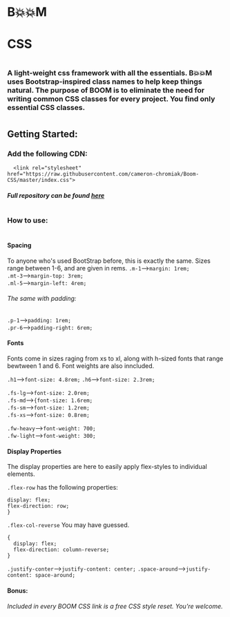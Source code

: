 

  # B💥💥M
  # CSS
  #
  ### A light-weight css framework with all the essentials. B💥💥M uses Bootstrap-inspired class names to help keep things natural. The purpose of BOOM is to eliminate the need for writing common CSS classes for every project. You find only essential CSS classes.

  #
## Getting Started:
### Add the following CDN:
```
  <link rel="stylesheet" href="https://raw.githubusercontent.com/cameron-chromiak/Boom-CSS/master/index.css">
  ```
  ##### Full repository can be found [here](https://github.com/cameron-chromiak/Boom-CSS)

#
### How to use:
#

#### Spacing
To anyone who's used BootStrap before, this is exactly the same. Sizes range between 1-6, and are given in rems.
`.m-1`-->`margin: 1rem;`  
`.mt-3`-->`margin-top: 3rem;`  
`.ml-5`-->`margin-left: 4rem;`  

###### The same with padding:
`.p-1`-->`padding: 1rem;`  
`.pr-6`-->`padding-right: 6rem;`  

#### Fonts
  Fonts come in sizes raging from xs to xl, along with h-sized fonts that range bewtween 1 and 6. Font weights are also inncluded.

`.h1`-->`font-size: 4.8rem;`
`.h6`-->`font-size: 2.3rem;`  

`.fs-lg`-->`font-size: 2.0rem;`  
`.fs-md`-->`{font-size: 1.6rem;`  
`.fs-sm`-->`font-size: 1.2rem;`  
`.fs-xs`-->`font-size: 0.8rem;`  

`.fw-heavy`-->`font-weight: 700;`  
`.fw-light`-->`font-weight: 300;`  

  #### Display Properties
The display properties are here to easily apply flex-styles to individual elements.

`.flex-row` has the following properties:
  ```{
  display: flex;
  flex-direction: row;
}
```
`.flex-col-reverse` You may have guessed.
```
{
  display: flex;
  flex-direction: column-reverse;
}
```
`.justify-conter`-->`justify-content: center;`
`.space-around`-->`justify-content: space-around;`

#### Bonus:
###### Included in every BOOM CSS link is a free CSS style reset. You're welcome.
